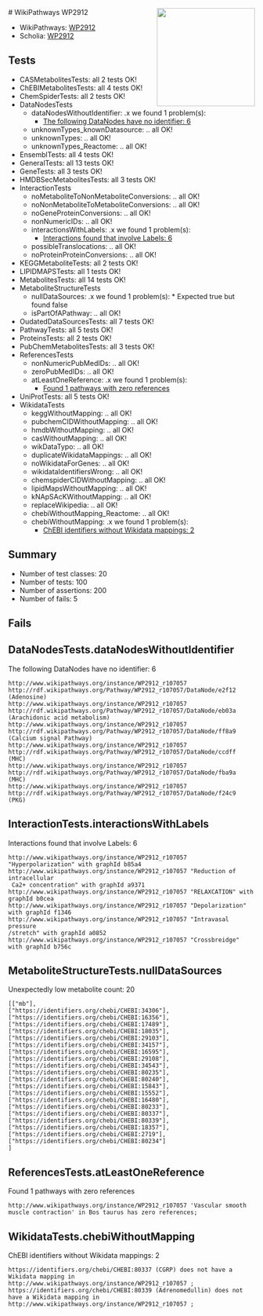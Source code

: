 <img style="float: right; width: 200px" src="https://upload.wikimedia.org/wikipedia/commons/thumb/8/83/Wplogo_with_text_500.png/640px-Wplogo_with_text_500.png" />
# WikiPathways WP2912

* WikiPathways: [WP2912](https://identifiers.org/wikipathways:WP2912)
* Scholia: [WP2912](https://scholia.toolforge.org/wikipathways/WP2912)
## Tests
* CASMetabolitesTests: all 2 tests OK!
* ChEBIMetabolitesTests: all 4 tests OK!
* ChemSpiderTests: all 2 tests OK!
* DataNodesTests
    * dataNodesWithoutIdentifier: .x we found 1 problem(s):
        * [The following DataNodes have no identifier: 6](#d2d32fa5)
    * unknownTypes_knownDatasource: .. all OK!
    * unknownTypes: .. all OK!
    * unknownTypes_Reactome: .. all OK!
* EnsemblTests: all 4 tests OK!
* GeneralTests: all 13 tests OK!
* GeneTests: all 3 tests OK!
* HMDBSecMetabolitesTests: all 3 tests OK!
* InteractionTests
    * noMetaboliteToNonMetaboliteConversions: .. all OK!
    * noNonMetaboliteToMetaboliteConversions: .. all OK!
    * noGeneProteinConversions: .. all OK!
    * nonNumericIDs: .. all OK!
    * interactionsWithLabels: .x we found 1 problem(s):
        * [Interactions found that involve Labels: 6](#630d267d)
    * possibleTranslocations: .. all OK!
    * noProteinProteinConversions: .. all OK!
* KEGGMetaboliteTests: all 2 tests OK!
* LIPIDMAPSTests: all 1 tests OK!
* MetabolitesTests: all 14 tests OK!
* MetaboliteStructureTests
    * nullDataSources: .x we found 1 problem(s):
            * Expected true but found false
    * isPartOfAPathway: .. all OK!
* OudatedDataSourcesTests: all 7 tests OK!
* PathwayTests: all 5 tests OK!
* ProteinsTests: all 2 tests OK!
* PubChemMetabolitesTests: all 3 tests OK!
* ReferencesTests
    * nonNumericPubMedIDs: .. all OK!
    * zeroPubMedIDs: .. all OK!
    * atLeastOneReference: .x we found 1 problem(s):
        * [Found 1 pathways with zero references](#35eb778e)
* UniProtTests: all 5 tests OK!
* WikidataTests
    * keggWithoutMapping: .. all OK!
    * pubchemCIDWithoutMapping: .. all OK!
    * hmdbWithoutMapping: .. all OK!
    * casWithoutMapping: .. all OK!
    * wikDataTypo: .. all OK!
    * duplicateWikidataMappings: .. all OK!
    * noWikidataForGenes: .. all OK!
    * wikidataIdentifiersWrong: .. all OK!
    * chemspiderCIDWithoutMapping: .. all OK!
    * lipidMapsWithoutMapping: .. all OK!
    * kNApSAcKWithoutMapping: .. all OK!
    * replaceWikipedia: .. all OK!
    * chebiWithoutMapping_Reactome: .. all OK!
    * chebiWithoutMapping: .x we found 1 problem(s):
        * [ChEBI identifiers without Wikidata mappings: 2](#a8d554ce)


## Summary

* Number of test classes: 20
* Number of tests: 100
* Number of assertions: 200
* Number of fails: 5

## Fails

<a name="d2d32fa5" />

## DataNodesTests.dataNodesWithoutIdentifier

The following DataNodes have no identifier: 6
```
http://www.wikipathways.org/instance/WP2912_r107057 http://rdf.wikipathways.org/Pathway/WP2912_r107057/DataNode/e2f12 (Adenosine)
http://www.wikipathways.org/instance/WP2912_r107057 http://rdf.wikipathways.org/Pathway/WP2912_r107057/DataNode/eb03a (Arachidonic acid metabolism)
http://www.wikipathways.org/instance/WP2912_r107057 http://rdf.wikipathways.org/Pathway/WP2912_r107057/DataNode/ff8a9 (Calcium signal Pathway)
http://www.wikipathways.org/instance/WP2912_r107057 http://rdf.wikipathways.org/Pathway/WP2912_r107057/DataNode/ccdff (MHC)
http://www.wikipathways.org/instance/WP2912_r107057 http://rdf.wikipathways.org/Pathway/WP2912_r107057/DataNode/fba9a (MHC)
http://www.wikipathways.org/instance/WP2912_r107057 http://rdf.wikipathways.org/Pathway/WP2912_r107057/DataNode/f24c9 (PKG)
```

<a name="630d267d" />

## InteractionTests.interactionsWithLabels

Interactions found that involve Labels: 6
```
http://www.wikipathways.org/instance/WP2912_r107057 "Hyperpolarization" with graphId b85a4
http://www.wikipathways.org/instance/WP2912_r107057 "Reduction of intracellular
 Ca2+ concentration" with graphId a9371
http://www.wikipathways.org/instance/WP2912_r107057 "RELAXCATION" with graphId b0cea
http://www.wikipathways.org/instance/WP2912_r107057 "Depolarization" with graphId f1346
http://www.wikipathways.org/instance/WP2912_r107057 "Intravasal pressure
/stretch" with graphId a0852
http://www.wikipathways.org/instance/WP2912_r107057 "Crossbreidge" with graphId b756c
```

<a name="919041a8" />

## MetaboliteStructureTests.nullDataSources

Unexpectedly low metabolite count: 20
```
[["mb"],
["https://identifiers.org/chebi/CHEBI:34306"],
["https://identifiers.org/chebi/CHEBI:16356"],
["https://identifiers.org/chebi/CHEBI:17489"],
["https://identifiers.org/chebi/CHEBI:18035"],
["https://identifiers.org/chebi/CHEBI:29103"],
["https://identifiers.org/chebi/CHEBI:34157"],
["https://identifiers.org/chebi/CHEBI:16595"],
["https://identifiers.org/chebi/CHEBI:29108"],
["https://identifiers.org/chebi/CHEBI:34543"],
["https://identifiers.org/chebi/CHEBI:80235"],
["https://identifiers.org/chebi/CHEBI:80240"],
["https://identifiers.org/chebi/CHEBI:15843"],
["https://identifiers.org/chebi/CHEBI:15552"],
["https://identifiers.org/chebi/CHEBI:16480"],
["https://identifiers.org/chebi/CHEBI:80233"],
["https://identifiers.org/chebi/CHEBI:80337"],
["https://identifiers.org/chebi/CHEBI:80339"],
["https://identifiers.org/chebi/CHEBI:18357"],
["https://identifiers.org/chebi/CHEBI:2719"],
["https://identifiers.org/chebi/CHEBI:80234"]
]
```

<a name="35eb778e" />

## ReferencesTests.atLeastOneReference

Found 1 pathways with zero references
```
http://www.wikipathways.org/instance/WP2912_r107057 'Vascular smooth muscle contraction' in Bos taurus has zero references; 
```

<a name="a8d554ce" />

## WikidataTests.chebiWithoutMapping

ChEBI identifiers without Wikidata mappings: 2
```
https://identifiers.org/chebi/CHEBI:80337 (CGRP) does not have a Wikidata mapping in http://www.wikipathways.org/instance/WP2912_r107057 ; 
https://identifiers.org/chebi/CHEBI:80339 (Adrenomedullin) does not have a Wikidata mapping in http://www.wikipathways.org/instance/WP2912_r107057 ; 
```

